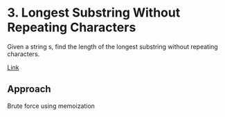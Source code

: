 # 3. Longest Substring Without Repeating Characters

Given a string s, find the length of the longest 
substring
 without repeating characters.

 [Link](https://leetcode.com/problems/longest-substring-without-repeating-characters/)

 ## Approach

 Brute force using memoization
